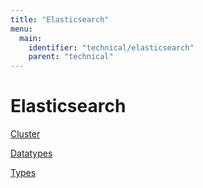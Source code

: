 ```yaml
---
title: "Elasticsearch"
menu:
  main:
    identifier: "technical/elasticsearch"
    parent: "technical"
---
```


# Elasticsearch

[Cluster](cluster/cluster/)

[Datatypes](datatypes/)

[Types](types/)

